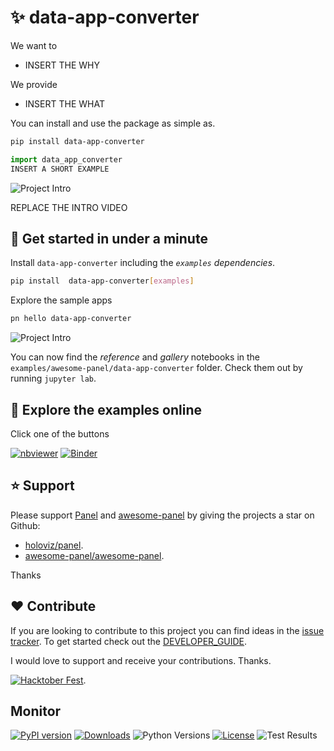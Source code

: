 # ✨ data-app-converter

We want to

- INSERT THE WHY

We provide

- INSERT THE WHAT

You can install and use the package as simple as.

```bash
pip install data-app-converter
```

```python
import data_app_converter
INSERT A SHORT EXAMPLE
```

![Project Intro](assets/videos/project-intro.gif)

REPLACE THE INTRO VIDEO

## 🚀 Get started in under a minute

Install `data-app-converter` including the *`examples` dependencies*.

```bash
pip install  data-app-converter[examples]
```

Explore the sample apps

```bash
pn hello data-app-converter
```

![Project Intro](https://raw.githubusercontent.com/awesome-panel/data-app-converter/main/assets/videos/pn-hello-data-app-converter.gif)

You can now find the *reference* and *gallery* notebooks in the `examples/awesome-panel/data-app-converter` folder. Check them out by running `jupyter lab`.

## 📒 Explore the examples online

Click one of the buttons

[![nbviewer](https://raw.githubusercontent.com/jupyter/design/master/logos/Badges/nbviewer_badge.svg)](https://nbviewer.org/github/awesome-panel/data-app-converter/tree/main/examples/)
[![Binder](https://mybinder.org/badge_logo.svg)](https://mybinder.org/v2/gh/awesome-panel/data-app-converter/HEAD)

## ⭐ Support

Please support [Panel](https://panel.holoviz.org) and
[awesome-panel](https://awesome-panel.org) by giving the projects a star on Github:

- [holoviz/panel](https://github.com/holoviz/panel).
- [awesome-panel/awesome-panel](https://github.com/awesome-panel/awesome-panel).

Thanks

## ❤️ Contribute

If you are looking to contribute to this project you can find ideas in the [issue tracker](https://github.com/awesome-panel/data-app-converter/issues). To get started check out the [DEVELOPER_GUIDE](DEVELOPER_GUIDE.md).

I would love to support and receive your contributions. Thanks.

[![Hacktober Fest](https://github.blog/wp-content/uploads/2022/10/hacktoberfestbanner.jpeg?fit=1200%2C630)](https://github.com/awesome-panel/data-app-converter/issues).

## Monitor

[![PyPI version](https://badge.fury.io/py/data-app-converter.svg)](https://pypi.org/project/data-app-converter/)
[![Downloads](https://pepy.tech/badge/data-app-converter/month)](https://pepy.tech/project/data-app-converter)
![Python Versions](https://img.shields.io/badge/python-3.7%20%7C%203.8%20%7C%203.9%20%7C%203.10-blue)
[![License](https://img.shields.io/badge/License-MIT%202.0-blue.svg)](https://opensource.org/licenses/MIT)
![Test Results](https://github.com/awesome-panel/data-app-converter/actions/workflows/tests.yaml/badge.svg?branch=main)
